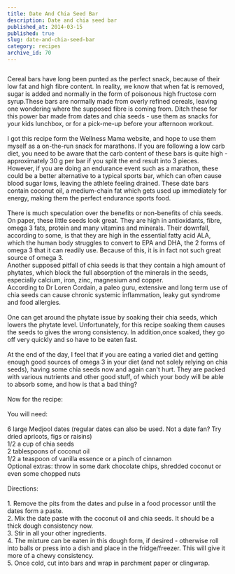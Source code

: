```yaml
---
title: Date And Chia Seed Bar
description: Date and chia seed bar
published_at: 2014-03-15
published: true
slug: date-and-chia-seed-bar
category: recipes
archive_id: 70
---
```


<div><img src="/assets/images/articles/date_and_chia_seed_bars.jpg" alt=""><p class="caption"></p>Cereal bars have long been punted as the perfect snack, because of their low fat and high fibre content. In reality, we know that when fat is removed, sugar is added and normally in the form of poisonous high fructose corn syrup.These bars are normally made from overly refined cereals, leaving one wondering where the supposed fibre is coming from. Ditch these for this power bar made from dates and chia seeds - use them as snacks for your kids lunchbox, or for a pick-me-up before your afternoon workout. <br><br>
I got this recipe form the Wellness Mama website, and hope to use them myself as a on-the-run snack for marathons. If you are following a low carb diet, you need to be aware that the carb content of these bars is quite high - approximately 30 g per bar if you split the end result into 3 pieces. However, if you are doing an endurance event such as a marathon, these could be a better alternative to a typical sports bar, which can often cause blood sugar lows, leaving the athlete feeling drained. These date bars contain coconut oil, a medium-chain fat which gets used up immediately for energy, making them the perfect endurance sports food.<br><br>
There is much speculation over the benefits or non-benefits of chia seeds. On paper, these little seeds look great. They are high in antioxidants, fibre, omega 3 fats, protein and many vitamins and minerals. Their downfall, according to some, is that they are high in the essential fatty acid ALA, which the human body struggles to convert to EPA and DHA, the 2 forms of omega 3 that it can readily use. Because of this, it is in fact not such  great source of omega 3. <br>
Another supposed pitfall of chia seeds is that they contain a high amount of phytates, which block the full absorption of the minerals in the seeds, especially calcium, iron, zinc, magnesium and copper.<br>
According to Dr Loren Cordain, a paleo guru, extensive and long term use of chia seeds can cause chronic systemic inflammation, leaky gut syndrome and food allergies. <br><br>
One can get around the phytate issue by soaking their chia seeds, which lowers the phytate level. Unfortunately, for this recipe soaking them causes the seeds to gives the wrong consistency. In addition,once soaked, they go off very quickly and so have to be eaten fast.<br><br>
At the end of the day, I feel that if you are eating a varied diet and getting enough good sources of omega 3 in your diet (and not solely relying on chia seeds), having some chia seeds now and again can't hurt. They are packed with various nutrients and other good stuff, of which your body will be able to absorb some, and how is that a bad thing?<br><br>
Now for the recipe:<br><br>
You will need:<br><br>
6 large Medjool dates (regular dates can also be used. Not a date fan? Try dried apricots, figs or raisins)<br>
1/2 a cup of chia seeds<br>
2 tablespoons of coconut oil<br>
1/2 a teaspoon of vanilla essence or a pinch of cinnamon<br>
Optional extras: throw in some dark chocolate chips, shredded coconut or even some chopped nuts<br><br>
Directions:<br><br>
1. Remove the pits from the dates and pulse in a food processor until the dates form a paste.<br>
2. Mix the date paste with the coconut oil and chia seeds. It should be a thick dough consistency now.<br>
3. Stir in all your other ingredients.<br>
4. The mixture can be eaten in this dough form, if desired - otherwise roll into balls or press into a dish and place in the fridge/freezer. This will give it more of a chewy consistency.<br>
5. Once cold, cut into bars and wrap in parchment paper or clingwrap.</div>